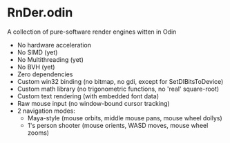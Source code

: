 # RnDer.odin

A collection of pure-software render engines witten in Odin

- No hardware acceleration
- No SIMD (yet)
- No Multithreading (yet)
- No BVH (yet)
- Zero dependencies
- Custom win32 binding (no bitmap, no gdi, except for SetDIBitsToDevice) 
- Custom math library (no trigonometric functions, no 'real' square-root)
- Custom text rendering (with embedded font data)
- Raw mouse input (no window-bound cursor tracking)
- 2 navigation modes: 
  - Maya-style (mouse orbits, middle mouse pans, mouse wheel dollys)
  - 1's person shooter (mouse orients, WASD moves, mouse wheel zooms)

